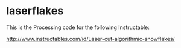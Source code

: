 # laserflakes

This is the Processing code for the following Instructable:

http://www.instructables.com/id/Laser-cut-algorithmic-snowflakes/
